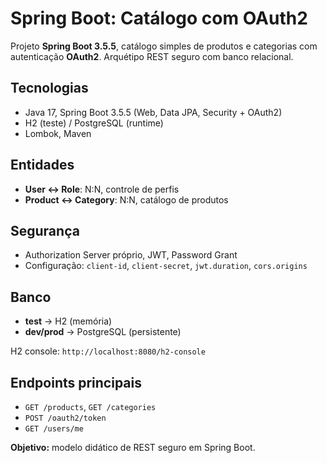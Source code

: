 # Spring Boot: Catálogo com OAuth2

Projeto **Spring Boot 3.5.5**, catálogo simples de produtos e categorias com autenticação **OAuth2**. Arquétipo REST seguro com banco relacional.

## Tecnologias

* Java 17, Spring Boot 3.5.5 (Web, Data JPA, Security + OAuth2)
* H2 (teste) / PostgreSQL (runtime)
* Lombok, Maven

## Entidades

* **User ↔ Role**: N:N, controle de perfis
* **Product ↔ Category**: N:N, catálogo de produtos

## Segurança

* Authorization Server próprio, JWT, Password Grant
* Configuração: `client-id`, `client-secret`, `jwt.duration`, `cors.origins`

## Banco

* **test** → H2 (memória)
* **dev/prod** → PostgreSQL (persistente)

H2 console: `http://localhost:8080/h2-console`

## Endpoints principais

* `GET /products`, `GET /categories`
* `POST /oauth2/token`
* `GET /users/me`

**Objetivo:** modelo didático de REST seguro em Spring Boot.

